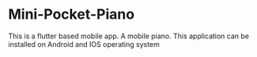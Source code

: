 # Mini-Pocket-Piano
This is a flutter based mobile app. A mobile piano. This application can be installed on Android and IOS operating system 
